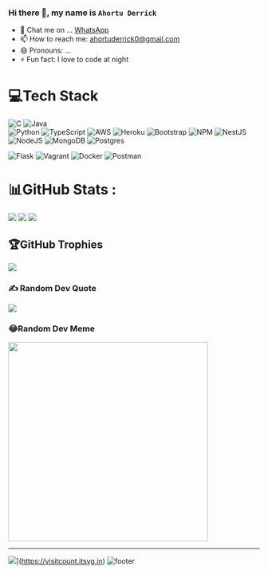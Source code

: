 ### Hi there 👋, my name is `Ahortu Derrick`

<!--
**Ahortu90/Ahortu90** is a ✨ _special_ ✨ repository because its `README.md` (this file) appears on your GitHub profile.

Here are some ideas to get you started:
-->

- 💬 Chat me on ... [WhatsApp]( https://wa.me/+233558039093)
- 📫 How to reach me: [ahortuderrick0@gmail.com](mailto:ahortuderrick0@gmail.com)
- 😄 Pronouns: ...
- ⚡ Fun fact: I love to code at night


# 💻Tech Stack

![C](https://img.shields.io/badge/c-%2300599C.svg?style=for-the-badge&logo=c&logoColor=white) 
![Java](https://img.shields.io/badge/java-%23ED8B00.svg?style=for-the-badge&logo=java&logoColor=white)  
![Python](https://img.shields.io/badge/python-3670A0?style=for-the-badge&logo=python&logoColor=ffdd54)
![TypeScript](https://img.shields.io/badge/typescript-%23007ACC.svg?style=for-the-badge&logo=typescript&logoColor=white)
![AWS](https://img.shields.io/badge/AWS-%23FF9900.svg?style=for-the-badge&logo=amazon-aws&logoColor=white) 
![Heroku](https://img.shields.io/badge/heroku-%23430098.svg?style=for-the-badge&logo=heroku&logoColor=white)
![Bootstrap](https://img.shields.io/badge/bootstrap-%23563D7C.svg?style=for-the-badge&logo=bootstrap&logoColor=white) 
![NPM](https://img.shields.io/badge/NPM-%23000000.svg?style=for-the-badge&logo=npm&logoColor=white) 
![NestJS](https://img.shields.io/badge/nestjs-%23E0234E.svg?style=for-the-badge&logo=nestjs&logoColor=white) 
![NodeJS](https://img.shields.io/badge/node.js-6DA55F?style=for-the-badge&logo=node.js&logoColor=white)
![MongoDB](https://img.shields.io/badge/MongoDB-%234ea94b.svg?style=for-the-badge&logo=mongodb&logoColor=white)
![Postgres](https://img.shields.io/badge/postgres-%23316192.svg?style=for-the-badge&logo=postgresql&logoColor=white)

![Flask](https://img.shields.io/badge/flask-%23000.svg?style=for-the-badge&logo=flask&logoColor=white)
![Vagrant](https://img.shields.io/badge/vagrant-%231563FF.svg?style=for-the-badge&logo=vagrant&logoColor=white) 
![Docker](https://img.shields.io/badge/docker-%230db7ed.svg?style=for-the-badge&logo=docker&logoColor=white)
![Postman](https://img.shields.io/badge/Postman-FF6C37?style=for-the-badge&logo=postman&logoColor=white)
# 📊GitHub Stats :

![](https://github-readme-stats.vercel.app/api?username=Ahortu90&theme=onedark&hide_border=true&include_all_commits=true&count_private=true)
![](https://github-readme-streak-stats.herokuapp.com/?user=Ahortu90&theme=onedark&hide_border=true)
![](https://github-readme-stats.vercel.app/api/top-langs/?username=Ahortu90&theme=onedark&hide_border=true&include_all_commits=true&count_private=true&layout=compact)

## 🏆GitHub Trophies
![](https://github-profile-trophy.vercel.app/?username=Ahortu90&theme=radical&no-frame=false&no-bg=false&margin-w=4)
### ✍️ Random Dev Quote
![](https://quotes-github-readme.vercel.app/api?type=horizontal&theme=radical)

### 😂Random Dev Meme
<img src="https://random-memer.herokuapp.com/" width="400px"/>

---
![](https://visitcount.itsvg.in/api?id=Ahortu90&label=Profile%20Views&pretty=false)](https://visitcount.itsvg.in)
![footer](https://capsule-render.vercel.app/api?type=wave&color=gradient&height=300&section=footer&descAlignY=51&descAlign=62)
